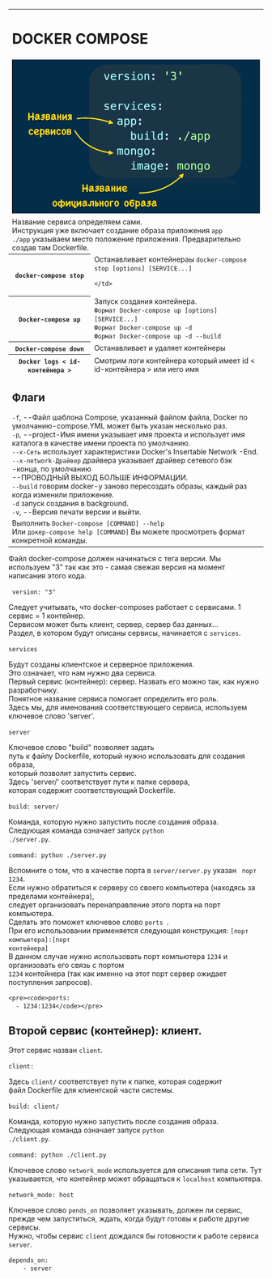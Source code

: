 <table>
  <tr>
    <td colspan='2'>
      <h1>DOCKER COMPOSE</h1>
    </td>
  </tr>
  <tr>
  <td colspan="2">
      <img src="img_readme/Screenshot_1.png" alt="Название сервиса">
    </td>
  </tr>
  <tr>
  <td colspan="2">
      Название сервиса определяем сами. <br>
      Инструкция уже включает создание образа приложения <code>app</code><br>
      <code>./app</code> указываем место положение приложения. Предварительно создав там Dockerfile.<br>
    </td>
  </tr>
  <tr>
    <th><code>docker-compose stop</code></th>
    <td>Останавливает контейнераы <code>docker-compose stop [options] [SERVICE...]</code> <br>

    </td>
  </tr>
  <tr>
    <th><code>Docker-compose up</code></th>
    <td>Запуск создания контейнера.<br>
      <code>Формат Docker-compose up [options] [SERVICE...]</code> <br>
      <code>Формат Docker-compose up -d</code><br>
      <code>Формат Docker-compose up -d --build</code>
    </td>
  </tr>
  <tr>
    <th><code>Docker-compose down</code></th>
    <td>Останавливает и удаляет контейнеры </td>
  </tr>
  <tr>
    <th><code>Docker logs < id-контейнера ></code></th>
    <td> Смотрим логи контейнера который имеет id < id-контейнера > или иего имя </td>
  </tr>
  <tr>

  </tr>
  <tr>
    <td colspan="2"><h2>Флаги</h2>
      <code>-f</code>, --Файл шаблона Compose, указанный файлом файла, Docker по умолчанию-compose.YML может быть указан несколько раз.<br>
      <code>-p</code>, --project-Имя имени указывает имя проекта и использует имя каталога в качестве имени проекта по умолчанию.<br>
      <code>--x-Сеть</code> использует характеристики Docker's Insertable Network -End. <br>
      <code>--x-network-Драйвер</code> драйвера указывает драйвер сетевого бэк -конца, по умолчанию <br>
      --ПРОВОДНЫЙ ВЫХОД БОЛЬШЕ ИНФОРМАЦИИ. <br>
      <code>--build</code> говорим docker-у заново пересоздать образы, каждый раз когда изменили приложение. <br>
      <code>-d</code> запуск создания в background. <br>
      <code>-v</code>, --Версия печати версии и выйти.<br>
    </td>
  </tr>
  <tr>
    <td colspan="2">
      Выполнить <code>Docker-compose [COMMAND] --help</code> <br>
      Или <code>докер-compose help [COMMAND]</code>  Вы можете просмотреть формат конкретной команды.
    </td>
  </tr>
</table>

<p>Файл docker-compose должен начинаться с тега версии.
Мы используем "3" так как это - самая свежая версия на момент написания этого кода.</p>

<code> version: "3"</code>

<p>Следует учитывать, что docker-composes работает с сервисами. 1 сервис = 1 контейнер.<br>
Сервисом может быть клиент, сервер, сервер баз данных...<br>
Раздел, в котором будут описаны сервисы, начинается с <code>services</code>.</p>

<code>services</code>
  <p>Будут созданы клиентское и серверное приложения.<br>
  Это означает, что нам нужно два сервиса.<br>
  Первый сервис (контейнер): сервер. Назвать его можно так, как нужно разработчику.<br>
  Понятное название сервиса помогает определить его роль.<br>
  Здесь мы, для именования соответствующего сервиса, используем ключевое слово 'server'.</p>

  <code>server</code>
    <p>Ключевое слово "build" позволяет задать <br>
    путь к файлу Dockerfile, который нужно использовать для создания образа,<br>
    который позволит запустить сервис.<br>
    Здесь 'server/' соответствует пути к папке сервера, <br>
    которая содержит соответствующий Dockerfile.</p>

  <code>build: server/</code>
    <p>Команда, которую нужно запустить после создания образа. <br>
    Следующая команда означает запуск <code>python ./server.py</code>.</p>

  <code>command: python ./server.py</code>
    <p>Вспомните о том, что в качестве порта в <code>server/server.py</code> указан <code> порт 1234</code>.  <br>
    Если нужно обратиться к серверу со своего компьютера (находясь за пределами контейнера),<br>
    следует организовать перенаправление этого порта на порт компьютера.<br>
    Сделать это поможет ключевое слово <code>ports </code>.<br>
    При его использовании применяется следующая конструкция: <code>[порт компьютера]:[порт контейнера]</code><br>
    В данном случае нужно использовать порт компьютера <code>1234</code> и организовать его связь с портом <br>
    <code>1234</code> контейнера (так как именно на этот порт сервер ожидает поступления запросов).</p>

    <pre><code>ports:
      - 1234:1234</code></pre>

  ## Второй сервис (контейнер): клиент.
  <p>Этот сервис назван <code>client</code>.</p>

  <code>client:</code>
    <p>Здесь <code>client/</code> соответствует пути к папке, которая содержит <br>
    файл Dockerfile для клиентской части системы.</p>

  <code>build: client/</code>
    <p>Команда, которую нужно запустить после создания образа.<br>
    Следующая команда означает запуск <code>python ./client.py</code>.</p>

  <code>command: python ./client.py</code>
    <p>Ключевое слово <code>network_mode</code> используется для описания типа сети.
    Тут указывается, что контейнер может обращаться к <code>localhost</code> компьютера.</p>

  <code>network_mode: host</code>
    <p>Ключевое слово <code>pends_on</code> позволяет указывать, должен ли сервис,<br>
    прежде чем запуститься, ждать, когда будут готовы к работе другие сервисы.<br>
    Нужно, чтобы сервис <code>client</code> дождался бы готовности к работе сервиса <code>server</code>.</p>

  <pre><code>depends_on:
    - server</code></pre>
